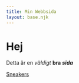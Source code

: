 ```yaml
---
title: Min Webbsida
layout: base.njk
---
```


# Hej
Detta är en *väldigt* **bra** ***sida***

[Sneakers](/sneakers)